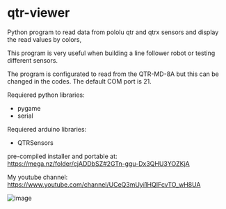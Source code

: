 # qtr-viewer
Python program to read data from pololu qtr and qtrx sensors and display the read values by colors,

This program is very useful when building a line follower robot or testing different sensors.

The program is configurated to read from the QTR-MD-8A but this can be changed in the codes.
The default COM port is 21.

Requiered python libraries:
- pygame
- serial

Requiered arduino libraries:
- QTRSensors

pre-compiled installer and portable at:   https://mega.nz/folder/cjADDbSZ#2GTn-ggu-Dx3QHU3YOZKjA

My youtube channel:    https://www.youtube.com/channel/UCeQ3mUyi1HQIFcvTO_wH8UA

![image](https://github.com/ElectronicEXE/qtr-viewer/assets/114730703/756a2452-9616-4396-ba45-058a8cec8164)
